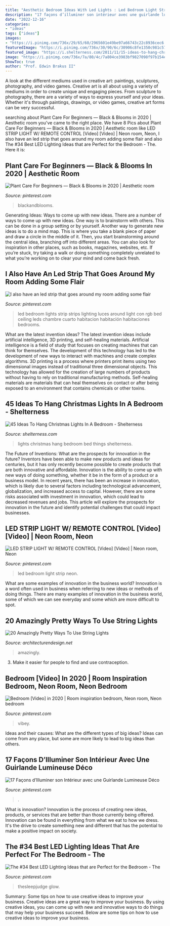```yaml
---
title: "Aesthetic Bedroom Ideas With Led Lights : Led Bedroom Light Strip Neon"
description: "17 façons d’illuminer son intérieur avec une guirlande lumineuse déco"
date: "2022-12-16"
categories:
- "ideas"
tags: ["ideas"]
images:
- "https://i.pinimg.com/736x/29/65/60/2965601e49be97a66743c22c8936cec6.jpg"
featuredImage: "https://i.pinimg.com/736x/30/90/6c/30906c8fe1350c981c573a6cc239c9af.jpg"
featured_image: "https://i.shelterness.com/2011/11/15-ideas-to-hang-christmas-lights-in-a-bedroom-4-775x1033.jpg"
image: "https://i.pinimg.com/736x/7a/80/4c/7a804ce3983bf9827098f97b154e4958.jpg"
ShowToc: true
author: "Prof. Edwin Brakus II"
---
```



A look at the different mediums used in creative art: paintings, sculptures, photography, and video games.
Creative art is all about using a variety of mediums in order to create unique and engaging pieces. From sculpture to photography, there are a variety of ways to express yourself and your ideas. Whether it's through paintings, drawings, or video games, creative art forms can be very successful.

	

		
searching about Plant Care For Beginners — Black &amp; Blooms in 2020 | Aesthetic room you've came to the right place. We have 8 Pics about Plant Care For Beginners — Black &amp; Blooms in 2020 | Aesthetic room like LED STRIP LIGHT W/ REMOTE CONTROL [Video] [Video] | Neon room, Neon, I also have an led strip that goes around my room adding some flair and also The #34 Best LED Lighting Ideas that are Perfect for the Bedroom - The. Here it is:
		
    
## Plant Care For Beginners — Black &amp; Blooms In 2020 | Aesthetic Room

<img loading=lazy src="https://i.pinimg.com/736x/53/db/d4/53dbd42a84b5f72e114f4e65e620b20b.jpg" onerror="this.onerror=null;this.src='https://tse2.mm.bing.net/th?id=OIP.st-JB2WVYa43dahmd5HlUAHaLH&amp;pid=15.1';" alt="Plant Care For Beginners — Black &amp; Blooms in 2020 | Aesthetic room">

_Source: pinterest.com_

>blackandblooms. 

	

Generating Ideas: Ways to come up with new ideas.
There are a number of ways to come up with new ideas. One way is to brainstorm with others. This can be done in a group setting or by yourself. Another way to generate new ideas is to do a mind map. This is where you take a blank piece of paper and draw a circle in the middle of it. Then, you start brainstorming around the central idea, branching off into different areas. You can also look for inspiration in other places, such as books, magazines, websites, etc. If you’re stuck, try taking a walk or doing something completely unrelated to what you’re working on to clear your mind and come back fresh.

    
## I Also Have An Led Strip That Goes Around My Room Adding Some Flair

<img loading=lazy src="https://i.pinimg.com/736x/31/e9/f0/31e9f0022c08d958d47cc9edceeeed71--pimp-led-strip.jpg" onerror="this.onerror=null;this.src='https://tse1.mm.bing.net/th?id=OIP.yNKbh1JYb1GMNd6ZAx20cgHaJ3&amp;pid=15.1';" alt="I also have an led strip that goes around my room adding some flair">

_Source: pinterest.com_

>led bedroom lights strip strips lighting luces around light con rgb bed ceiling leds chambre cuarto habitacion habitación habitaciones bedrooms. 

	

What are the latest invention ideas?
The latest invention ideas include artificial intelligence, 3D printing, and self-healing materials. Artificial intelligence is a field of study that focuses on creating machines that can think for themselves. The development of this technology has led to the development of new ways to interact with machines and create complex algorithms. 3D printing is a process where printers print items using two dimensional images instead of traditional three dimensional objects. This technology has allowed for the creation of large numbers of products without having to rely on traditional manufacturing methods. Self-healing materials are materials that can heal themselves on contact or after being exposed to an environment that contains chemicals or other toxins.

    
## 45 Ideas To Hang Christmas Lights In A Bedroom - Shelterness

<img loading=lazy src="https://i.shelterness.com/2011/11/15-ideas-to-hang-christmas-lights-in-a-bedroom-4-775x1033.jpg" onerror="this.onerror=null;this.src='https://tse3.mm.bing.net/th?id=OIP.ofrDGLEUN23DOT9M6fci3QHaJ3&amp;pid=15.1';" alt="45 Ideas To Hang Christmas Lights In A Bedroom - Shelterness">

_Source: shelterness.com_

>lights christmas hang bedroom bed things shelterness. 

	

The Future of Inventions: What are the prospects for innovation in the future?
Inventors have been able to make new products and ideas for centuries, but it has only recently become possible to create products that are both innovative and affordable. Innovation is the ability to come up with new ways of doing something, whether it be in the form of a product or a business model. In recent years, there has been an increase in innovation, which is likely due to several factors including technological advancement, globalization, and increased access to capital. However, there are some risks associated with investment in innovation, which could lead to decreased revenues and jobs. This article will explore the prospects for innovation in the future and identify potential challenges that could impact businesses.

    
## LED STRIP LIGHT W/ REMOTE CONTROL [Video] [Video] | Neon Room, Neon

<img loading=lazy src="https://i.pinimg.com/736x/b1/34/09/b13409102d89e366bfeb9899a6dbcdc2.jpg" onerror="this.onerror=null;this.src='https://tse2.mm.bing.net/th?id=OIP.hTKtz4UmmHvXVkDDuwLclgHaNK&amp;pid=15.1';" alt="LED STRIP LIGHT W/ REMOTE CONTROL [Video] [Video] | Neon room, Neon">

_Source: pinterest.com_

>led bedroom light strip neon. 

	

What are some examples of innovation in the business world?
Innovation is a word often used in business when referring to new ideas or methods of doing things. There are many examples of innovation in the business world, some of which we can see everyday and some which are more difficult to spot.

    
## 20 Amazingly Pretty Ways To Use String Lights

<img loading=lazy src="https://cdn.architecturendesign.net/wp-content/uploads/2015/05/AD-Amazingly-Pretty-Ways-To-Use-String-Lights-16.jpg" onerror="this.onerror=null;this.src='https://tse2.mm.bing.net/th?id=OIP.ShwtB6DDmJD_mqqV0Q-xKgHaLH&amp;pid=15.1';" alt="20 Amazingly Pretty Ways To Use String Lights">

_Source: architecturendesign.net_

>amazingly. 

	

3. Make it easier for people to find and use contraception.

    
## Bedroom [Video] In 2020 | Room Inspiration Bedroom, Neon Room, Neon Bedroom

<img loading=lazy src="https://i.pinimg.com/736x/7a/80/4c/7a804ce3983bf9827098f97b154e4958.jpg" onerror="this.onerror=null;this.src='https://tse2.mm.bing.net/th?id=OIP.er_fw-frPC9GBLdyMYMX1wHaNK&amp;pid=15.1';" alt="Bedroom [Video] in 2020 | Room inspiration bedroom, Neon room, Neon bedroom">

_Source: pinterest.com_

>vibey. 

	

Ideas and their causes: What are the different types of big ideas?
Ideas can come from any place, but some are more likely to lead to big ideas than others.

    
## 17 Façons D’Illuminer Son Intérieur Avec Une Guirlande Lumineuse Déco

<img loading=lazy src="https://i.pinimg.com/736x/29/65/60/2965601e49be97a66743c22c8936cec6.jpg" onerror="this.onerror=null;this.src='https://tse3.mm.bing.net/th?id=OIP.FmHOWTjuoqIsXTjiWYqaAAHaKD&amp;pid=15.1';" alt="17 Façons d’Illuminer son Intérieur avec une Guirlande Lumineuse Déco">

_Source: pinterest.com_

>. 

	

What is innovation?
Innovation is the process of creating new ideas, products, or services that are better than those currently being offered. Innovation can be found in everything from what we eat to how we dress. It's the drive to create something new and different that has the potential to make a positive impact on society.

    
## The #34 Best LED Lighting Ideas That Are Perfect For The Bedroom - The

<img loading=lazy src="https://i.pinimg.com/736x/30/90/6c/30906c8fe1350c981c573a6cc239c9af.jpg" onerror="this.onerror=null;this.src='https://tse3.mm.bing.net/th?id=OIP.tNK7I2N_h5K7ZFACNWGqPQHaKv&amp;pid=15.1';" alt="The #34 Best LED Lighting Ideas that are Perfect for the Bedroom - The">

_Source: pinterest.com_

>thesleepjudge glow. 

	

Summary: Some tips on how to use creative ideas to improve your business.
Creative ideas are a great way to improve your business. By using creative ideas, you can come up with new and innovative ways to do things that may help your business succeed. Below are some tips on how to use creative ideas to improve your business.


